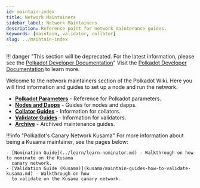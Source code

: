 ```yaml
---
id: maintain-index
title: Network Maintainers
sidebar_label: Network Maintainers
description: Reference point for network maintenance guides.
keywords: [maintain, validator, collator]
slug: ../maintain-index
---
```


!!! danger "This section will be deprecated. For the latest information, please see the [Polkadot Developer Documentation](https://docs.polkadot.com/)"
    Visit the [Polkadot Developer Documentation](https://docs.polkadot.com/) to learn more.

Welcome to the network maintainers section of the Polkadot Wiki. Here you will find information and
guides to set up a node and run the network.

<div class="grid cards" markdown>

- **[Polkadot Parameters](maintain-polkadot-parameters.md)** - Reference for Polkadot parameters.
- **[Nodes and Dapps](node/index.md)** - Guides for nodes and dapps.
- **[Collator Guides](collator/index.md)** - Information for collators.
- **[Validator Guides](validator/index.md)** - Information for validators.
- **[Archive](archive/index.md)** - Archived maintenance guides.

</div>

!!!info "Polkadot's Canary Network Kusama"
    For more information about being a Kusama maintainer, see the pages below:

    - [Nomination Guide](../learn/learn-nominator.md) - Walkthrough on how to nominate on the Kusama
      canary network.
    - [Validation Guide (Kusama)](kusama/maintain-guides-how-to-validate-kusama.md) - Walkthrough on how
      to validate on the Kusama canary network.
